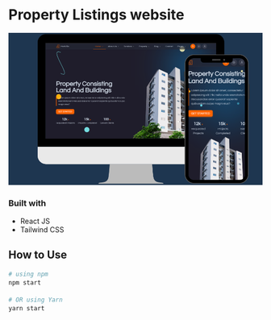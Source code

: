 # Property Listings website

![Design WEB and Mobile](./src/real-state.png)

### Built with

- React JS
- Tailwind CSS

## How to Use

```bash
# using npm
npm start

# OR using Yarn
yarn start
```
